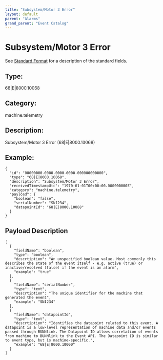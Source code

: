 ```yaml
---
title: "Subsystem/Motor 3 Error"
layout: default
parent: "Alarms"
grand_parent: "Event Catalog"
---
```


# Subsystem/Motor 3 Error

See [Standard Format](/event-subscriptions/event-format) for a description of the standard fields.

## Type:

68\|E\|8000.10068

## Category:

machine.telemetry

## Description: 

Subsystem/Motor 3 Error (68\|E\|8000.10068)

## Example:

```
{
  "id": "00000000-0000-0000-0000-000000000000",
  "type": "68|E|8000.10068",
  "description": "Subsystem/Motor 3 Error",
  "receivedTimestampUtc": "1970-01-01T00:00:00.000000000Z",
  "category": "machine.telemetry",
  "payload": {
    "boolean": "false",
    "serialNumber": "SN1234",
    "datapointId": "68|E|8000.10068"
  }
}
```

## Payload Description

```
[
  {
    "fieldName": "boolean",
    "type": "boolean",
    "descrtiption": "An unspecified boolean value. Most commonly this describes the state of the event itself - e.g. active (true) or inactive/resolved (false) if the event is an alarm",
    "example": "true"
  },
  {
    "fieldName": "serialNumber",
    "type": "text",
    "descrtiption": "The unique identifier for the machine that generated the event",
    "example": "SN1234"
  },
  {
    "fieldName": "datapointId",
    "type": "text",
    "descrtiption": "Identifies the datapoint related to this event. A datapoint is a low-level representation of machine data and/or events passed through BUNNlink. The Datapoint ID allows correlation of events from machine to BUNNlink to the Event API. The Datapoint ID is similar to event type, but is machine-specific.",
    "example": "68|E|8000.10000"
  }
]
```

